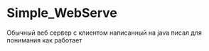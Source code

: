 # Simple_WebServe
Обычный веб сервер с клиентом  написанный на java писал для понимания как работает 
